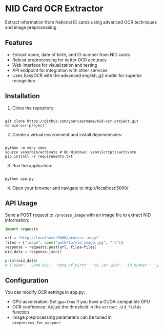 # NID Card OCR Extractor

Extract information from National ID cards using advanced OCR techniques and image preprocessing.

## Features

- Extract name, date of birth, and ID number from NID cards
- Robust preprocessing for better OCR accuracy
- Web interface for visualization and testing
- API endpoint for integration with other services
- Uses EasyOCR with the advanced english_g2 model for superior recognition

## Installation

1. Clone the repository:

```

git clone https://github.com/yourusername/nid-ocr-project.git
cd nid-ocr-project

```

2. Create a virtual environment and install dependencies:

```

python -m venv venv
source venv/bin/activate # On Windows: venv\Scripts\activate
pip install -r requirements.txt

```

3. Run the application:

```

python app.py

```

4. Open your browser and navigate to http://localhost:5000/

## API Usage

Send a POST request to `/process_image` with an image file to extract NID information:

```python
import requests

url = "http://localhost:5000/process_image"
files = {"image": open("path/to/nid_image.jpg", "rb")}
response = requests.post(url, files=files)
nid_data = response.json()

print(nid_data)
# {'name': 'JOHN DOE', 'date_of_birth': '01 Jan 1990', 'id_number': '1234567890'}
```

## Configuration

You can modify OCR settings in app.py:

- GPU acceleration: Set `gpu=True` if you have a CUDA-compatible GPU
- OCR confidence: Adjust the threshold in the `extract_nid_fields` function
- Image preprocessing parameters can be tuned in `preprocess_for_easyocr`
